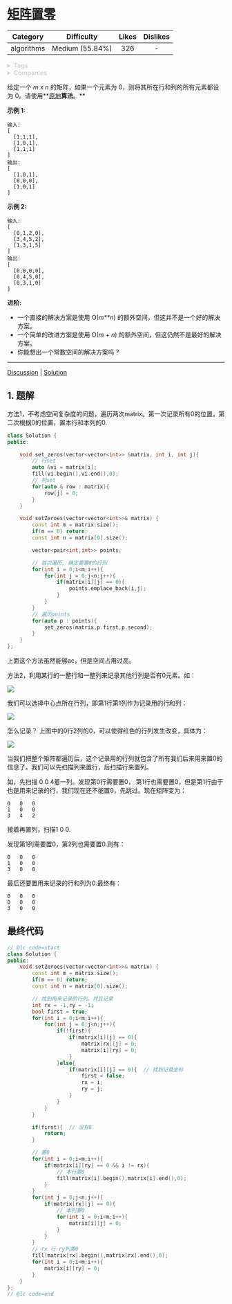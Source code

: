 # [矩阵置零](https://leetcode-cn.com/problems/set-matrix-zeroes/description/)

|  Category  |   Difficulty    | Likes | Dislikes |
| :--------: | :-------------: | :---: | :------: |
| algorithms | Medium (55.84%) |  326  |    -     |

<details style="color: rgb(212, 212, 212); font-family: -apple-system, BlinkMacSystemFont, &quot;Segoe WPC&quot;, &quot;Segoe UI&quot;, system-ui, Ubuntu, &quot;Droid Sans&quot;, sans-serif, &quot;Microsoft Yahei UI&quot;; font-size: 14px; font-style: normal; font-variant-ligatures: normal; font-variant-caps: normal; font-weight: 400; letter-spacing: normal; orphans: 2; text-align: start; text-indent: 0px; text-transform: none; white-space: normal; widows: 2; word-spacing: 0px; -webkit-text-stroke-width: 0px; text-decoration-style: initial; text-decoration-color: initial;"><summary><strong>Tags</strong></summary></details>

<details style="color: rgb(212, 212, 212); font-family: -apple-system, BlinkMacSystemFont, &quot;Segoe WPC&quot;, &quot;Segoe UI&quot;, system-ui, Ubuntu, &quot;Droid Sans&quot;, sans-serif, &quot;Microsoft Yahei UI&quot;; font-size: 14px; font-style: normal; font-variant-ligatures: normal; font-variant-caps: normal; font-weight: 400; letter-spacing: normal; orphans: 2; text-align: start; text-indent: 0px; text-transform: none; white-space: normal; widows: 2; word-spacing: 0px; -webkit-text-stroke-width: 0px; text-decoration-style: initial; text-decoration-color: initial;"><summary><strong>Companies</strong></summary></details>

给定一个 *m* x *n* 的矩阵，如果一个元素为 0，则将其所在行和列的所有元素都设为 0。请使用**[原地](http://baike.baidu.com/item/原地算法)**算法**。**

**示例 1:**

```
输入: 
[
  [1,1,1],
  [1,0,1],
  [1,1,1]
]
输出: 
[
  [1,0,1],
  [0,0,0],
  [1,0,1]
]
```

**示例 2:**

```
输入: 
[
  [0,1,2,0],
  [3,4,5,2],
  [1,3,1,5]
]
输出: 
[
  [0,0,0,0],
  [0,4,5,0],
  [0,3,1,0]
]
```

**进阶:**

- 一个直接的解决方案是使用  O(*m**n*) 的额外空间，但这并不是一个好的解决方案。
- 一个简单的改进方案是使用 O(*m* + *n*) 的额外空间，但这仍然不是最好的解决方案。
- 你能想出一个常数空间的解决方案吗？

------

[Discussion](https://leetcode-cn.com/problems/set-matrix-zeroes/comments/) | [Solution](https://leetcode-cn.com/problems/set-matrix-zeroes/solution/)

## 1. 题解

方法1，不考虑空间复杂度的问题，遍历两次matrix。第一次记录所有0的位置，第二次根据0的位置，置本行和本列的0.

```c++
class Solution {
public:

    void set_zeros(vector<vector<int>> &matrix, int i, int j){
        // 行set
        auto &vi = matrix[i];
        fill(vi.begin(),vi.end(),0);
        // 列set
        for(auto & row : matrix){
            row[j] = 0;
        }
    }

    void setZeroes(vector<vector<int>>& matrix) {
        const int m = matrix.size();
        if(m == 0) return;
        const int n = matrix[0].size();

        vector<pair<int,int>> points;

        // 首次遍历, 确定要置0的行列
        for(int i = 0;i<m;i++){
            for(int j = 0;j<n;j++){
                if(matrix[i][j] == 0){
                    points.emplace_back(i,j);
                }
            }
        }
        // 遍历points
        for(auto p : points){
            set_zeros(matrix,p.first,p.second);
        }
    }
};
```

上面这个方法虽然能够ac，但是空间占用过高。

方法2，利用某行的一整行和一整列来记录其他行列是否有0元素。如：

![](https://pic.downk.cc/item/5fa537491cd1bbb86bb04a07.png)

我们可以选择中心点所在行列，即第1行第1列作为记录用的行和列：

![](https://pic.downk.cc/item/5fa537891cd1bbb86bb057b8.png)

怎么记录？ 上图中的0行2列的0，可以使得红色的行列发生改变，具体为：

![](https://pic.downk.cc/item/5fa538261cd1bbb86bb0780d.png)

当我们把整个矩阵都遍历后，这个记录用的行列就包含了所有我们后来用来置0的信息了。我们可以先扫描列来置行，后扫描行来置列。

如，先扫描 0 0 4着一列。发现第0行需要置0， 第1行也需要置0，但是第1行由于也是用来记录的行，我们现在还不能置0，先跳过。现在矩阵变为：

```
0	0	0
1	0	0
3	4	2
```

接着再置列，扫描1 0 0.

发现第1列需要置0，第2列也需要置0.则有：

```
0	0	0
1	0	0
3	0	0
```

最后还要置用来记录的行和列为0.最终有：

```
0	0	0
0	0	0
3	0	0
```

## 最终代码

```C++
// @lc code=start
class Solution {
public:
    void setZeroes(vector<vector<int>>& matrix) {
        const int m = matrix.size();
        if(m == 0) return;
        const int n = matrix[0].size();

        // 找到用来记录的行列，并且记录
        int rx = -1,ry = -1;
        bool first = true;
        for(int i = 0;i<m;i++){
            for(int j = 0;j<n;j++){
                if(!first){
                    if(matrix[i][j] == 0){
                        matrix[rx][j] = 0;
                        matrix[i][ry] = 0;
                    }
                }else{
                    if(matrix[i][j] == 0){  // 找到记录坐标
                        first = false;
                        rx = i;
                        ry = j;
                    }
                }
            }
        }

        if(first){  // 没有0
            return;
        }

        // 置0
        for(int i = 0;i<m;i++){
            if(matrix[i][ry] == 0 && i != rx){
                // 本行置0
                fill(matrix[i].begin(),matrix[i].end(),0);
            }
        }
        for(int j = 0;j<n;j++){
            if(matrix[rx][j] == 0){
                // 本列置0
                for(int i = 0;i<m;i++){
                    matrix[i][j] = 0;
                }
            }
        }
        // rx 行 ry列置0
        fill(matrix[rx].begin(),matrix[rx].end(),0);
        for(int i = 0;i<m;i++){
            matrix[i][ry] = 0;
        }
    }
};
// @lc code=end

```

